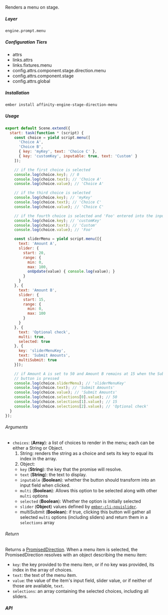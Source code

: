 Renders a menu on stage.

##### Layer

`engine.prompt.menu`

##### Configuration Tiers

* attrs
* links.attrs
* links.fixtures.menu
* config.attrs.component.stage.direction.menu
* config.attrs.component.stage
* config.attrs.global

##### Installation

```bash
ember install affinity-engine-stage-direction-menu
```

##### Usage

```js
export default Scene.extend({
  start: task(function * (script) {
    const choice = yield script.menu([
      'Choice A',
      'Choice B',
      { key: 'myKey', text: 'Choice C' },
      { key: 'customKey', inputable: true, text: 'Custom' }
    ]);

    // if the first choice is selected
    console.log(choice.key); // 0
    console.log(choice.text); // 'Choice A'
    console.log(choice.value); // 'Choice A'

    // if the third choice is selected
    console.log(choice.key); // 'myKey'
    console.log(choice.text); // 'Choice C'
    console.log(choice.value); // 'Choice C'

    // if the fourth choice is selected and 'Foo' entered into the input field
    console.log(choice.key); // 'customKey'
    console.log(choice.text); // 'Custom'
    console.log(choice.value); // 'Foo'

    const sliderMenu = yield script.menu([{
      text: 'Amount A',
      slider: {
        start: 20,
        range: {
          min: 0,
          max: 100,
          onUpdate(value) { console.log(value); }
        }
      }
    }, {
      text: 'Amount B',
      slider: {
        start: 15,
        range: {
          min: 0,
          max: 100
        }
      }
    }, {
      text: 'Optional check',
      multi: true,
      selected: true
    }, {
      key: 'sliderMenuKey',
      text: 'Submit Amounts',
      multiSubmit: true
    }]);

    // if Amount A is set to 50 and Amount B remains at 15 when the Submit Amounts
    // button is pressed
    console.log(choice.sliderMenu); // 'sliderMenuKey'
    console.log(choice.text); // 'Submit Amounts'
    console.log(choice.value); // 'Submit Amounts'
    console.log(choice.selections[0].value); // 50
    console.log(choice.selections[1].value); // 15
    console.log(choice.selections[2].value); // 'Optional check'
  }
});
```

###### Arguments

* `choices`: (**Array**): a list of choices to render in the menu; each can be either a String or Object.
  1. String: renders the string as a choice and sets its key to equal its index in the array.
  2. Object:
    * `key` (**String**): the key that the promise will resolve.
    * `text` (**String**): the text to display.
    * `inputable` (**Boolean**): whether the button should transform into an input field when clicked.
    * `multi` (**Boolean**): Allows this option to be selected along with other `multi` options
    * `selected` (**Boolean**): Whether the option is initially selected
    * `slider` (**Object**) values defined by [`ember-cli-nouislider`](http://kennethkalmer.github.io/ember-cli-nouislider/#/options).
    * multiSubmit (**Boolean**): if true, clicking this button will gather all selected `multi` options (including sliders) and return them in a `selections` array

###### Return

Returns a [PromisedDirection](#/stage/directions?anchor=promised_direction). When a menu item is selected, the PromisedDirection resolves with an object describing the menu item:

* `key`: the key provided to the menu item, or if no key was provided, its index in the array of choices.
* `text`: the text of the menu item.
* `value`: the value of the item's input field, slider value, or if neither of those are available, `text`.
* `selections`: an array containing the selected choices, including all sliders.

##### API

